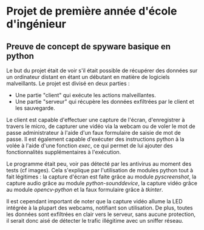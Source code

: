# Projet de première année d'école d'ingénieur
## Preuve de concept de spyware basique en python

Le but du projet était de voir s'il était possible de récupérer des données sur un ordinateur distant en étant un débutant en matière de logiciels malveillants.
Le projet est divisé en deux parties :
- Une partie "client" qui exécute les actions malveillantes.
- Une partie "serveur" qui récupère les données exfiltrées par le client et les sauvegarde.

Le client est capable d'effectuer une capture de l'écran, d'enregistrer à travers le micro, de capturer une vidéo via la webcam ou de voler le mot de passe administrateur à l'aide d'un faux formulaire de saisie de mot de passe.
Il est également capable d'exécuter des instructions python à la volée à l'aide d'une fonction *exec*, ce qui permet de lui ajouter des fonctionnalités supplémentaires à l'exécution.

Le programme était peu, voir pas détecté par les antivirus au moment des tests (cf images). Cela s'explique par l'utilisation de modules python tout à fait légitimes :
la capture d'écran est faite grâce au module *pyscreenshot*, la capture audio grâce au module *python-sounddevice*, la capture vidéo grâce au module *opencv-python* et la faux formulaire grâce à *tkinter*.

Il est cependant important de noter que la capture vidéo allume la LED intégrée à la plupart des webcams, notifiant son utilisation. De plus, toutes les données sont exfiltrées en clair vers le serveur, sans aucune protection, il serait donc aisé de détecter le trafic illégitime avec un sniffer réseau.
